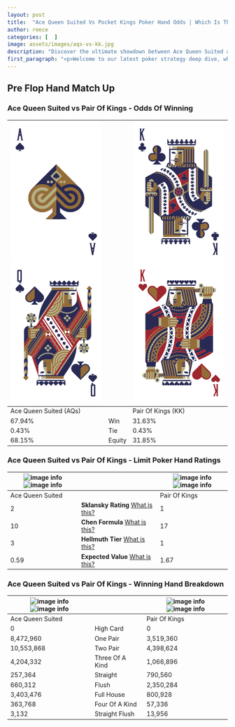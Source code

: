 ```yaml
---
layout: post
title:  "Ace Queen Suited Vs Pocket Kings Poker Hand Odds | Which Is The Better Hand In Poker? A Complete Guide"
author: reece
categories: [  ]
image: assets/images/aqs-vs-kk.jpg
description: "Discover the ultimate showdown between Ace Queen Suited and Pair Of Kings in poker! Uncover the odds, strategies, and scenarios where one hand triumphs over the other. Get ready to up your poker game with this thrilling analysis."
first_paragraph: "<p>Welcome to our latest poker strategy deep dive, where we're pitting two distinct hands against each other in a high-stakes showdown: Ace Queen Suited vs Pair Of Kings.</p><p>In the dynamic world of poker, every decision counts, and knowing which hand holds the upper hand is key to your success at the table.</p><p>In this article, we'll dissect these two hands, explore the scenarios where one dominates the other, and equip you with the knowledge to make strategic choices that can tip the odds in your favor.</p><p>Get ready to unravel the intriguing dynamics of these poker hands and elevate your game to new heights.</p>"
---
```




[comment]: # (sp0)

## Pre Flop Hand Match Up

<div class="table hand-ratings" markdown="1"> 



### Ace Queen Suited vs Pair Of Kings - Odds Of Winning


    
| ![image info](assets/images/hand1/a.png) ![image info](assets/images/hand1/q.png) |  | ![image info](assets/images/hand2/k.png) ![image info](assets/images/hand2/ko.png) |
| -------- | -------- | -------- |
| Ace Queen Suited (AQs) |  | Pair Of Kings (KK) |
| 67.94% | Win | 31.63% |
| 0.43% | Tie | 0.43% |
| 68.15% | Equity | 31.85% |




[comment]: # (sp1)



### Ace Queen Suited vs Pair Of Kings - Limit Poker Hand Ratings


    
| ![image info](https://www.riverpairs.com/assets/images/hand1/a.png) ![image info](https://www.riverpairs.com/assets/images/hand1/q.png) |  | ![image info](https://www.riverpairs.com/assets/images/hand2/k.png) ![image info](https://www.riverpairs.com/assets/images/hand2/ko.png) |
| -------- | -------- | -------- |
| Ace Queen Suited |  | Pair Of Kings |
| 2 | **Sklansky Rating** [What is this?](/sklansky-rating-explained) | 1 |
| 10 | **Chen Formula** [What is this?](/chen-formula-explained) | 17 |
| 3 | **Hellmuth Tier** [What is this?](/Hellmuth-tier-explained) | 1 |
| 0.59 | **Expected Value** [What is this?](/expected-value-explained) | 1.67 |




[comment]: # (sp2)



### Ace Queen Suited vs Pair Of Kings - Winning Hand Breakdown


    
| ![image info](https://www.riverpairs.com/assets/images/hand1/a.png) ![image info](https://www.riverpairs.com/assets/images/hand1/q.png) |  | ![image info](https://www.riverpairs.com/assets/images/hand2/k.png) ![image info](https://www.riverpairs.com/assets/images/hand2/ko.png) |
| -------- | -------- | -------- |
| Ace Queen Suited |  | Pair Of Kings |
| 0 | High Card | 0 |
| 8,472,960 | One Pair | 3,519,360 |
| 10,553,868 | Two Pair | 4,398,624 |
| 4,204,332 | Three Of A Kind | 1,066,896 |
| 257,364 | Straight | 790,560 |
| 660,312 | Flush | 2,350,284 |
| 3,403,476 | Full House | 800,928 |
| 363,768 | Four Of A Kind | 57,336 |
| 3,132 | Straight Flush | 13,956 |




[comment]: # (sp3)



</div>

[comment]: # (sp4)



[comment]: # (sp5)

